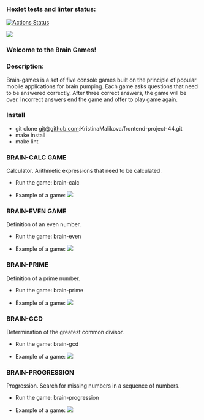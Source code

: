 ### Hexlet tests and linter status:
[![Actions Status](https://github.com/KristinaMalikova/frontend-project-44/workflows/hexlet-check/badge.svg)](https://github.com/KristinaMalikova/frontend-project-44/actions)

<a href="https://codeclimate.com/github/KristinaMalikova/frontend-project-44/maintainability"><img src="https://api.codeclimate.com/v1/badges/3bc1091d57000c3979f1/maintainability" /></a>

### Welcome to the Brain Games!

### Description: 

Brain-games is a set of five console games built on the principle of popular mobile applications for brain pumping. Each game asks questions that need to be answered correctly. After three correct answers, the game will be over. Incorrect answers end the game and offer to play game again.

### Install
- git clone git@github.com:KristinaMalikova/frontend-project-44.git
- make install 
- make lint 

### BRAIN-CALC GAME

Calculator. Arithmetic expressions that need to be calculated.

- Run the game: brain-calc

- Example of a game:
<a href="https://asciinema.org/a/552299" target="_blank"><img src="https://asciinema.org/a/552299.svg" /></a>

### BRAIN-EVEN GAME

Definition of an even number.

- Run the game: brain-even

- Example of a game:
<a href="https://asciinema.org/a/552313" target="_blank"><img src="https://asciinema.org/a/552313.svg" /></a>

### BRAIN-PRIME

Definition of a prime number.

- Run the game: brain-prime

- Example of a game:
<a href="https://asciinema.org/a/552314" target="_blank"><img src="https://asciinema.org/a/552314.svg" /></a>

### BRAIN-GCD

Determination of the greatest common divisor.

- Run the game: brain-gcd

- Example of a game:
<a href="https://asciinema.org/a/552322" target="_blank"><img src="https://asciinema.org/a/552322.svg" /></a>

### BRAIN-PROGRESSION

Progression. Search for missing numbers in a sequence of numbers.

- Run the game: brain-progression

- Example of a game:
<a href="https://asciinema.org/a/552323" target="_blank"><img src="https://asciinema.org/a/552323.svg" /></a>

